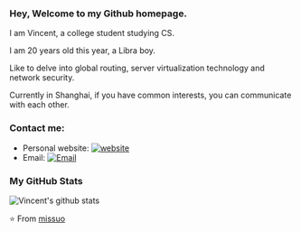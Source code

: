 ### Hey, Welcome to my Github homepage. 

I am Vincent, a college student studying CS. 

I am 20 years old this year, a Libra boy. 

Like to delve into global routing, server virtualization technology and network security. 

Currently in Shanghai, if you have common interests, you can communicate with each other. 

### Contact me:

- Personal website: [![website](https://img.shields.io/badge/https://oneyyt.cn-3693F3?style=flat-square&logo=icloud&logoColor=white)](https://oneyyt.cn)
- Email: [![Email](https://img.shields.io/badge/i@yyt.moe-D14836?style=flat-square&logo=gmail&logoColor=white)](mailto:i@yyt.moe)

### My GitHub Stats

![Vincent's github stats](https://github-readme-stats.vercel.app/api?username=missuo&show_icons=true)

⭐️ From [missuo](https://github.com/missuo)
